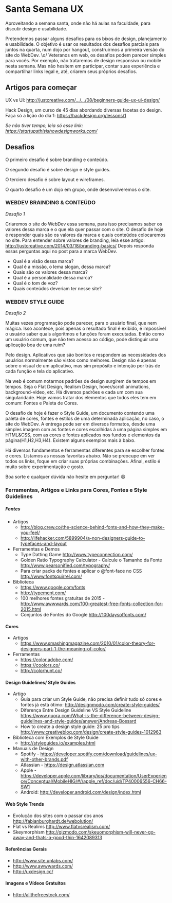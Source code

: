 # Santa Semana UX
Aproveitando a semana santa, onde não há aulas na faculdade, para discutir design e usabilidade.

Pretendemos passar alguns desafios para os bixos de design, planejamento e usabilidade. O objetivo é usar os resultados dos desafios parciais para juntos na quarta, num dojo por hangout, construirmos a primeira versão do site do WebDev. \o/
Veteranos em web, os desafios podem parecer simples para vocês. Por exemplo, não trataremos de design responsivo ou mobile nesta semana. Mas não hesitem em participar, contar suas experiência e compartilhar links legal e, até, criarem seus próprios desafios.

## Artigos para começar
UX vs UI: http://justcreative.com/…/…/08/beginners-guide-ux-ui-design/

Hack Design, um curso de 45 dias abordando diversas facetas do design.
Faça só a lição do dia 1: https://hackdesign.org/lessons/1

*Se não tiver tempo, leia só esse link: https://startupsthisishowdesignworks.com/*

## Desafios
O primeiro desafio é sobre branding e conteúdo.

O segundo desafio é sobre design e style guides.

O terciero desafio é sobre layout e wireframes.

O quarto desafio é um dojo em grupo, onde desenvolveremos o site.


### WEBDEV BRAINDING & CONTEÚDO 
*Desafio 1*

Criaremos o site do WebDev essa semana, para isso precisamos saber os valores dessa marca e o que ela quer passar com o site.
O desafio de hoje é responder quais são os valores da marca e quais conteúdos colocaremos no site.
Para entender sobre valores de branding, leia esse artigo: http://justcreative.com/2014/03/18/branding-basics/
Depois responda essas perguntas aqui no post para a marca WebDev.
- Qual é a visão dessa marca?
- Qual é a missão, o lema slogan, dessa marca?
- Quais são os valores dessa marca?
- Qual é a personalidade dessa marca?
- Qual é o tom de voz?
- Quais conteúdos deveriam ter nesse site?

### WEBDEV STYLE GUIDE
*Desafio 2*

Muitas vezes programação pode parecer, para o usuário final, que nem mágica. Isso acontece, pois apenas o resultado final é exibido, é impossível o usuário saber quais algoritmos e funções foram executadas. Então como um usuário comum, que não tem acesso ao código, pode distinguir uma aplicação boa de uma ruim?

Pelo design. Aplicativos que são bonitos e respondem as necessidades dos usuários normalmente são vistos como melhores. Design não é apenas sobre o visual de um aplicativo, mas sim propósito e intenção por trás de cada função e tela do aplicativo.

Na web é comum notarmos padrões de design surgirem de tempos em tempos. Seja o Flat Design, Realism Design, hover/scroll animations, background-video, etc. Há diversos padrões e cada um com sua singularidade. Hoje vamos tratar dos elementos que todos eles tem em comum: Fontes e Paleta de Cores.  

O desafio de hoje é fazer o Style Guide, um documento contendo uma paleta de cores, fontes e estilos de uma determinada aplicação, no caso, o site do WebDev. A entrega pode ser em diversos formatos, desde uma simples imagem com as fontes e cores escolhidas à uma página simples em HTML&CSS, com as cores e fontes aplicados nos fundos e elementos da página(H1,H2,H3,H4). Existem alguns exemplos mais à baixo.

Há diversos fundamentos e ferramentas diferentes para se escolher fontes e cores. Listamos as nossas favoritas abaixo. Não se preocupe em ver todos os links, foque em criar suas próprias combinações. Afinal, estilo é muito sobre experimentação e gosto.

Boa sorte e qualquer dúvida não hesite em perguntar! :smile:

### Ferramentas, Artigos e Links para Cores, Fontes e Style Guidelines

##### Fontes
* Artigos
  * http://blog.crew.co/the-science-behind-fonts-and-how-they-make-you-feel/
  * http://lifehacker.com/5899904/a-non-designers-guide-to-typefaces-and-layout
* Ferramentas e Demos
  * Type Datting Game http://www.typeconnection.com/
  * Golden Ratio Typography Calculator - Calcule o Tamanho da Fonte http://www.pearsonified.com/typography/ 
  * Para criar packs de fontes e aplicar o @font-face no CSS http://www.fontsquirrel.com/
* Biblioteca
  * https://www.google.com/fonts
  * http://typement.com/
  * 100 melhores fontes gratuitas de 2015 - http://www.awwwards.com/100-greatest-free-fonts-collection-for-2015.html
  * Conjuntos de Fontes do Google http://100daysoffonts.com/

#### Cores
* Artigos
  * https://www.smashingmagazine.com/2010/01/color-theory-for-designers-part-1-the-meaning-of-color/
* Ferramentas
  * https://color.adobe.com/
  * https://coolors.co/
  * http://colorhunt.co/

#### Design Guidelines/ Style Guides
* Artigo
  * Guia para criar um Style Guide, não precisa definir tudo só cores e fontes já está ótimo: http://designmodo.com/create-style-guides/
  * Diferença Entre Design Guideline VS Style Guideline https://www.quora.com/What-is-the-difference-between-design-guidelines-and-style-guides/answer/Andreas-Bossard
  * How to create a design style guide: 25 pro tips
http://www.creativebloq.com/design/create-style-guides-1012963
* Biblioteca com Exemplos de Style Guide 
  * http://styleguides.io/examples.html
* Manuais de Design
  * Spotify - https://developer.spotify.com/download/guidelines/ux-with-other-brands.pdf
  * Atlassian - https://design.atlassian.com
  * Apple - https://developer.apple.com/library/ios/documentation/UserExperience/Conceptual/MobileHIG/#//apple_ref/doc/uid/TP40006556-CH66-SW1
  * Android: http://developer.android.com/design/index.html

#### Web Style Trends 
* Evolução dos sites com o passar dos anos http://fabianburghardt.de/webolution/
* Flat vs Realims http://www.flatvsrealism.com/
* Skeymorphism http://gizmodo.com/skeuomorphism-will-never-go-away-and-thats-a-good-thin-1642089313

#### Referências Gerais
* http://www.site.uplabs.com/
* http://www.awwwards.com/
* http://uxdesign.cc/

#### Imagens e Vídeos Gratuitos
* http://allthefreestock.com/



